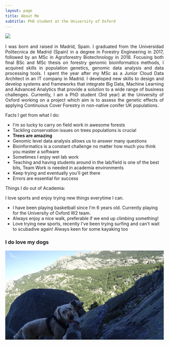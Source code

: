 ```yaml
---
layout: page
title: About Me
subtitle: PhD student at the University of Oxford
---
```

![](/img/IMG_20220709_161642.jpg)
<p style='text-align: justify;'> 
I was born and raised in Madrid, Spain. I graduated from the Universidad Politecnica de Madrid (Spain) in a degree in Forestry Engineering in 2017, followed by an MSc in Agroforestry Biotechnology in 2018. Focusing both final BSc and MSc thesis on forestry genomic bioinformatics methods, I acquired skills in population genetics, genomic data analysis and data processing tools. I spent the year after my MSc as a Junior Cloud Data Architect in an IT company in Madrid. I developed new skills to design and develop systems and frameworks that integrate Big Data, Machine Learning and Advanced Analytics that provide a solution to a wide range of business challenges. Currently, I am a PhD student (3rd year) at the University of Oxford working on a project which aim is to assess the genetic effects of applying Continuous Cover Forestry in non-native conifer UK populations. 
</p>
Facts I get from what I do:

- I'm so lucky to carry on field work in awesome forests
- Tackling conservation issues on trees populations is crucial
- **Trees are amazing**
- Genomic level data analysis allows us to answer many questions
- Bioinformatics is a constant challenge no matter how much you think you master a software
- Sometimes I enjoy wet lab work
- Teaching and having students around in the lab/field is one of the best bits, Team Work is needed in academia environments
- Keep trying and eventually you'll get there
- Errors are essential for success

Things I do out of Academia:

I love sports and enjoy trying new things everytime I can. 
  * I have been playing basketball since I'm 6 years old. Currently playing for the University of Oxford W2 team.
  * Always enjoy a nice walk, preferable if we end up climbing something!
  * Love trying new sports, recently I've been trying surfing and can't wait to scubadive again! Always keen for some kayaking too

### I do love my dogs

![](/img/hya2.jpg)
